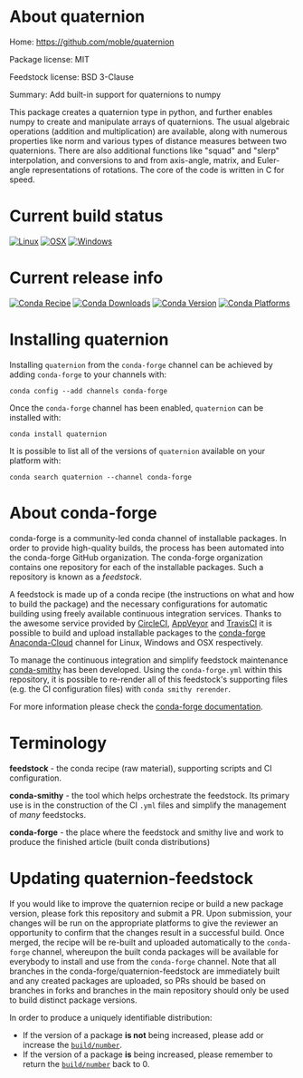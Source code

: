 About quaternion
================

Home: https://github.com/moble/quaternion

Package license: MIT

Feedstock license: BSD 3-Clause

Summary: Add built-in support for quaternions to numpy

This package creates a quaternion type in python, and further enables
numpy to create and manipulate arrays of quaternions.  The usual
algebraic operations (addition and multiplication) are available,
along with numerous properties like norm and various types of distance
measures between two quaternions.  There are also additional functions
like "squad" and "slerp" interpolation, and conversions to and from
axis-angle, matrix, and Euler-angle representations of rotations.  The
core of the code is written in C for speed.


Current build status
====================

[![Linux](https://img.shields.io/circleci/project/github/conda-forge/quaternion-feedstock/master.svg?label=Linux)](https://circleci.com/gh/conda-forge/quaternion-feedstock)
[![OSX](https://img.shields.io/travis/conda-forge/quaternion-feedstock/master.svg?label=macOS)](https://travis-ci.org/conda-forge/quaternion-feedstock)
[![Windows](https://img.shields.io/appveyor/ci/conda-forge/quaternion-feedstock/master.svg?label=Windows)](https://ci.appveyor.com/project/conda-forge/quaternion-feedstock/branch/master)

Current release info
====================
[![Conda Recipe](https://img.shields.io/badge/recipe-quaternion-green.svg)](https://anaconda.org/conda-forge/quaternion)
[![Conda Downloads](https://img.shields.io/conda/dn/conda-forge/quaternion.svg)](https://anaconda.org/conda-forge/quaternion)
[![Conda Version](https://img.shields.io/conda/vn/conda-forge/quaternion.svg)](https://anaconda.org/conda-forge/quaternion)
[![Conda Platforms](https://img.shields.io/conda/pn/conda-forge/quaternion.svg)](https://anaconda.org/conda-forge/quaternion)

Installing quaternion
=====================

Installing `quaternion` from the `conda-forge` channel can be achieved by adding `conda-forge` to your channels with:

```
conda config --add channels conda-forge
```

Once the `conda-forge` channel has been enabled, `quaternion` can be installed with:

```
conda install quaternion
```

It is possible to list all of the versions of `quaternion` available on your platform with:

```
conda search quaternion --channel conda-forge
```


About conda-forge
=================

conda-forge is a community-led conda channel of installable packages.
In order to provide high-quality builds, the process has been automated into the
conda-forge GitHub organization. The conda-forge organization contains one repository
for each of the installable packages. Such a repository is known as a *feedstock*.

A feedstock is made up of a conda recipe (the instructions on what and how to build
the package) and the necessary configurations for automatic building using freely
available continuous integration services. Thanks to the awesome service provided by
[CircleCI](https://circleci.com/), [AppVeyor](http://www.appveyor.com/)
and [TravisCI](https://travis-ci.org/) it is possible to build and upload installable
packages to the [conda-forge](https://anaconda.org/conda-forge)
[Anaconda-Cloud](http://docs.anaconda.org/) channel for Linux, Windows and OSX respectively.

To manage the continuous integration and simplify feedstock maintenance
[conda-smithy](http://github.com/conda-forge/conda-smithy) has been developed.
Using the ``conda-forge.yml`` within this repository, it is possible to re-render all of
this feedstock's supporting files (e.g. the CI configuration files) with ``conda smithy rerender``.

For more information please check the [conda-forge documentation](https://conda-forge.org/docs/).

Terminology
===========

**feedstock** - the conda recipe (raw material), supporting scripts and CI configuration.

**conda-smithy** - the tool which helps orchestrate the feedstock.
                   Its primary use is in the construction of the CI ``.yml`` files
                   and simplify the management of *many* feedstocks.

**conda-forge** - the place where the feedstock and smithy live and work to
                  produce the finished article (built conda distributions)


Updating quaternion-feedstock
=============================

If you would like to improve the quaternion recipe or build a new
package version, please fork this repository and submit a PR. Upon submission,
your changes will be run on the appropriate platforms to give the reviewer an
opportunity to confirm that the changes result in a successful build. Once
merged, the recipe will be re-built and uploaded automatically to the
`conda-forge` channel, whereupon the built conda packages will be available for
everybody to install and use from the `conda-forge` channel.
Note that all branches in the conda-forge/quaternion-feedstock are
immediately built and any created packages are uploaded, so PRs should be based
on branches in forks and branches in the main repository should only be used to
build distinct package versions.

In order to produce a uniquely identifiable distribution:
 * If the version of a package **is not** being increased, please add or increase
   the [``build/number``](http://conda.pydata.org/docs/building/meta-yaml.html#build-number-and-string).
 * If the version of a package **is** being increased, please remember to return
   the [``build/number``](http://conda.pydata.org/docs/building/meta-yaml.html#build-number-and-string)
   back to 0.